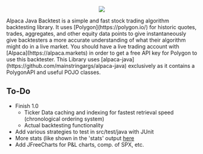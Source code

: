 <p align="center"><img src="https://i.imgur.com/TltWc5R.png"></p>
Alpaca Java Backtest is a simple and fast stock trading algorithm backtesting library. It uses
[Polygon](https://polygon.io/) for historic quotes, trades, aggregates, and other equity data points to give
instantaneously give backtesters a more accurate understanding of what their algorithm might do in a live market.
You should have a live trading account with [Alpaca](https://alpaca.markets) in order to get a free API key for Polygon to
use this backtester. This Library uses [alpaca-java](https://github.com/mainstringargs/alpaca-java) exclusively as it
contains a PolygonAPI and useful POJO classes.

## To-Do
* Finish 1.0
  * Ticker Data caching and indexing for fastest retrieval speed (chronological ordering system)
  * Actual backtesting functionality
* Add various strategies to test in src/test/java with JUnit
* More stats (like shown in the 'stats' output [here](http://pmorissette.github.io/bt/index.html#a-quick-example)
* Add JFreeCharts for P&L charts, comp. of SPX, etc.